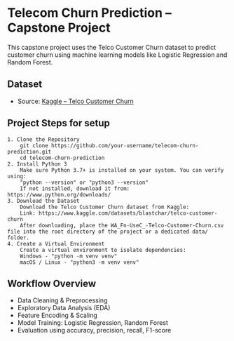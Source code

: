 # Telecom Churn Prediction – Capstone Project

This capstone project uses the Telco Customer Churn dataset to predict customer churn using machine learning models like Logistic Regression and Random Forest.

## Dataset
- Source: [Kaggle – Telco Customer Churn](https://www.kaggle.com/datasets/blastchar/telco-customer-churn)

## Project Steps for setup
    1. Clone the Repository
        git clone https://github.com/your-username/telecom-churn-prediction.git
        cd telecom-churn-prediction
    2. Install Python 3
        Make sure Python 3.7+ is installed on your system. You can verify using:
        "python --version" or "python3 --version"
        If not installed, download it from: https://www.python.org/downloads/
    3. Download the Dataset
        Download the Telco Customer Churn dataset from Kaggle:
        Link: https://www.kaggle.com/datasets/blastchar/telco-customer-churn
        After downloading, place the WA_Fn-UseC_-Telco-Customer-Churn.csv file into the root directory of the project or a dedicated data/ folder.
    4. Create a Virtual Environment
        Create a virtual environment to isolate dependencies:
        Windows - "python -m venv venv"
        macOS / Linux - "python3 -m venv venv"

## Workflow Overview
- Data Cleaning & Preprocessing
- Exploratory Data Analysis (EDA)
- Feature Encoding & Scaling
- Model Training: Logistic Regression, Random Forest
- Evaluation using accuracy, precision, recall, F1-score
